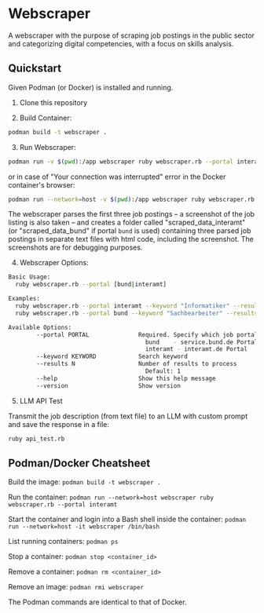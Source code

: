 # Webscraper

A webscraper with the purpose of scraping job postings in the public sector and categorizing digital competencies, with a focus on skills analysis.

## Quickstart

Given Podman (or Docker) is installed and running.

1. Clone this repository

2. Build Container:

```bash
podman build -t webscraper .
```

3. Run Webscraper:

```bash
podman run -v $(pwd):/app webscraper ruby webscraper.rb --portal interamt
```

or in case of "Your connection was interrupted" error in the Docker container's browser:

```bash
podman run --network=host -v $(pwd):/app webscraper ruby webscraper.rb --portal interamt
```

The webscraper parses the first three job postings – a screenshot of the job listing is also taken – and creates a folder called "scraped_data_interamt" (or "scraped_data_bund" if portal `bund` is used) containing three parsed job postings in separate text files with html code, including the screenshot. The screenshots are for debugging purposes.

4. Webscraper Options:


```bash
Basic Usage:
  ruby webscraper.rb --portal [bund|interamt]

Examples:
  ruby webscraper.rb --portal interamt --keyword "Informatiker" --results 8
  ruby webscraper.rb --portal bund --keyword "Sachbearbeiter" --results 12

Available Options:
        --portal PORTAL              Required. Specify which job portal to scrape
                                       bund    - service.bund.de Portal
                                       interamt - interamt.de Portal
        --keyword KEYWORD            Search keyword
        --results N                  Number of results to process
                                       Default: 1
        --help                       Show this help message
        --version                    Show version
```

5. LLM API Test

Transmit the job description (from text file) to an LLM with custom prompt and save the response in a file:

```bash
ruby api_test.rb
```

## Podman/Docker Cheatsheet

Build the image: `podman build -t webscraper .`

Run the container: `podman run --network=host webscraper ruby webscraper.rb --portal interamt`

Start the container and login into a Bash shell inside the container: `podman run --network=host -it webscraper /bin/bash`

List running containers: `podman ps`

Stop a container: `podman stop <container_id>`

Remove a container: `podman rm <container_id>`

Remove an image: `podman rmi webscraper`

The Podman commands are identical to that of Docker.
